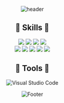 <div align="center">
 
![header](https://capsule-render.vercel.app/api?type=waving&color=auto&height=300&section=header&text=yeonssu21%20git&fontSize=90)

 
 
## 🎲 Skills 🎲
 

<img src="https://img.shields.io/badge/html5-E34F26?style=for-the-badge&logo=html5&logoColor=white"> 
<img src="https://img.shields.io/badge/css-1572B6?style=for-the-badge&logo=css3&logoColor=white"> 
<img src="https://img.shields.io/badge/javascript-F7DF1E?style=for-the-badge&logo=javascript&logoColor=black"> 
<img src="https://img.shields.io/badge/python-3776AB?style=for-the-badge&logo=python&logoColor=white"> 
<br>
<img src="https://img.shields.io/badge/react-61DAFB?style=for-the-badge&logo=react&logoColor=black"> 
<img src="https://img.shields.io/badge/TYPESCRIPT-0769AD?style=for-the-badge&logo=typescript&logoColor=white">
<img src="https://img.shields.io/badge/REDUX-7952B3?style=for-the-badge&logo=redux&logoColor=white">
<img src="https://img.shields.io/badge/RECOIL-339AF0?style=for-the-badge&logo=Recoil&logoColor=white">
<img src="https://img.shields.io/badge/StyledComponents-FFCA28?style=for-the-badge&logo=styled-Components&logoColor=white">






## 🎱 Tools 🎱
![Visual Studio Code](https://img.shields.io/badge/Visual%20Studio%20Code-007ACC.svg?&style=for-the-badge&logo=Visual%20Studio%20Code&logoColor=white)


 

![Footer](https://capsule-render.vercel.app/api?type=waving&color=auto&height=200&section=footer)
 
 </div>

